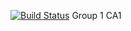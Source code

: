 [![Build Status](https://travis-ci.org/TheRiisager/CA1.svg?branch=master)](https://travis-ci.org/TheRiisager/CA1)
Group 1 CA1

